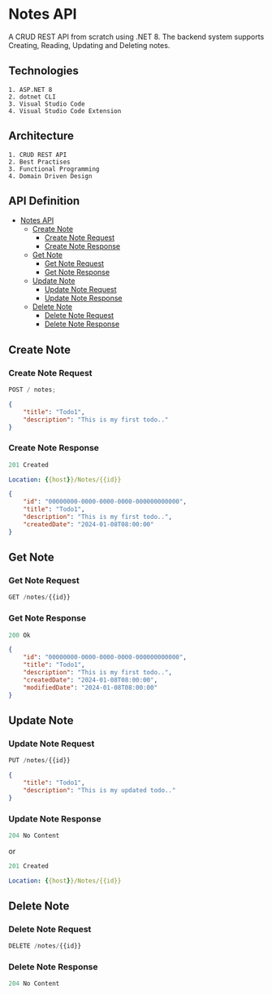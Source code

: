 # Notes API

A CRUD REST API from scratch using .NET 8. The backend system supports Creating, Reading, Updating and Deleting notes.

## Technologies

    1. ASP.NET 8
    2. dotnet CLI
    3. Visual Studio Code
    4. Visual Studio Code Extension

## Architecture

    1. CRUD REST API
    2. Best Practises
    3. Functional Programming
    4. Domain Driven Design

## API Definition

-   [Notes API](#Notes-api)
    -   [Create Note](#create-note)
        -   [Create Note Request](#create-note-request)
        -   [Create Note Response](#create-note-response)
    -   [Get Note](#get-note)
        -   [Get Note Request](#get-note-request)
        -   [Get Note Response](#get-note-response)
    -   [Update Note](#update-note)
        -   [Update Note Request](#update-note-request)
        -   [Update Note Response](#update-note-response)
    -   [Delete Note](#delete-note)
        -   [Delete Note Request](#delete-note-request)
        -   [Delete Note Response](#delete-note-response)

## Create Note

### Create Note Request

```js
POST / notes;
```

```json
{
	"title": "Todo1",
	"description": "This is my first todo.."
}
```

### Create Note Response

```js
201 Created
```

```yml
Location: {{host}}/Notes/{{id}}
```

```json
{
	"id": "00000000-0000-0000-0000-000000000000",
	"title": "Todo1",
	"description": "This is my first todo..",
	"createdDate": "2024-01-08T08:00:00"
}
```

## Get Note

### Get Note Request

```js
GET /notes/{{id}}
```

### Get Note Response

```js
200 Ok
```

```json
{
	"id": "00000000-0000-0000-0000-000000000000",
	"title": "Todo1",
	"description": "This is my first todo..",
	"createdDate": "2024-01-08T08:00:00",
	"modifiedDate": "2024-01-08T08:00:00"
}
```

## Update Note

### Update Note Request

```js
PUT /notes/{{id}}
```

```json
{
	"title": "Todo1",
	"description": "This is my updated todo.."
}
```

### Update Note Response

```js
204 No Content
```

or

```js
201 Created
```

```yml
Location: {{host}}/Notes/{{id}}
```

## Delete Note

### Delete Note Request

```js
DELETE /notes/{{id}}
```

### Delete Note Response

```js
204 No Content
```
